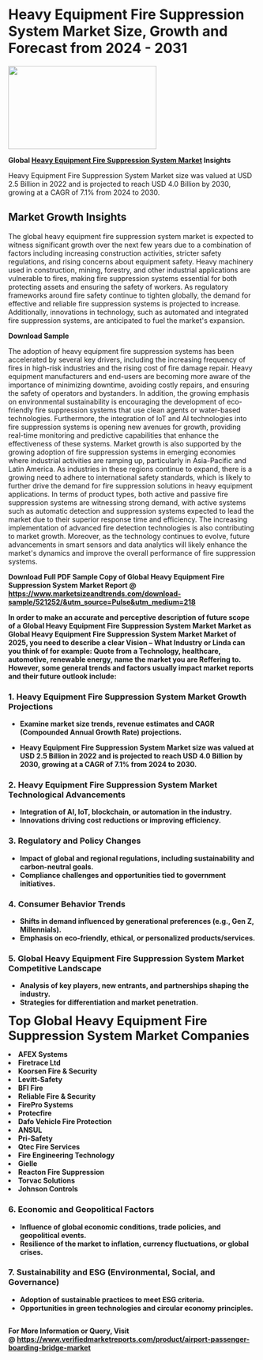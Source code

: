 <H1>Heavy Equipment Fire Suppression System Market Size, Growth and Forecast from 2024 - 2031</H1><img class="aligncenter size-medium wp-image-584254" src="https://thirdeyenews.in/wp-content/uploads/2024/09/Global-Market-Research-300x168.jpeg" alt="" width="300" height="168" /><p><strong>Global&nbsp;<a href="https://www.marketsizeandtrends.com/download-sample/521252/&amp;utm_source=Pulse&amp;utm_medium=218">Heavy Equipment Fire Suppression System Market</a> Insights</strong></p><p>Heavy Equipment Fire Suppression System Market size was valued at USD 2.5 Billion in 2022 and is projected to reach USD 4.0 Billion by 2030, growing at a CAGR of 7.1% from 2024 to 2030.</p><p><h2>Market Growth Insights</h2> <p>The global heavy equipment fire suppression system market is expected to witness significant growth over the next few years due to a combination of factors including increasing construction activities, stricter safety regulations, and rising concerns about equipment safety. Heavy machinery used in construction, mining, forestry, and other industrial applications are vulnerable to fires, making fire suppression systems essential for both protecting assets and ensuring the safety of workers. As regulatory frameworks around fire safety continue to tighten globally, the demand for effective and reliable fire suppression systems is projected to increase. Additionally, innovations in technology, such as automated and integrated fire suppression systems, are anticipated to fuel the market's expansion.</p> <p><strong>Download Sample</strong></p> <p>The adoption of heavy equipment fire suppression systems has been accelerated by several key drivers, including the increasing frequency of fires in high-risk industries and the rising cost of fire damage repair. Heavy equipment manufacturers and end-users are becoming more aware of the importance of minimizing downtime, avoiding costly repairs, and ensuring the safety of operators and bystanders. In addition, the growing emphasis on environmental sustainability is encouraging the development of eco-friendly fire suppression systems that use clean agents or water-based technologies. Furthermore, the integration of IoT and AI technologies into fire suppression systems is opening new avenues for growth, providing real-time monitoring and predictive capabilities that enhance the effectiveness of these systems. Market growth is also supported by the growing adoption of fire suppression systems in emerging economies where industrial activities are ramping up, particularly in Asia-Pacific and Latin America. As industries in these regions continue to expand, there is a growing need to adhere to international safety standards, which is likely to further drive the demand for fire suppression solutions in heavy equipment applications. In terms of product types, both active and passive fire suppression systems are witnessing strong demand, with active systems such as automatic detection and suppression systems expected to lead the market due to their superior response time and efficiency. The increasing implementation of advanced fire detection technologies is also contributing to market growth. Moreover, as the technology continues to evolve, future advancements in smart sensors and data analytics will likely enhance the market's dynamics and improve the overall performance of fire suppression systems. <p><strong></p><p><span class=""><strong>Download Full PDF Sample Copy of Global Heavy Equipment Fire Suppression System Market Report</strong> @ <a href="https://www.marketsizeandtrends.com/download-sample/521252/&amp;utm_source=Pulse&amp;utm_medium=218" target="_blank">https://www.marketsizeandtrends.com/download-sample/521252/&amp;utm_source=Pulse&amp;utm_medium=218</a></span></p><p>In order to make an accurate and perceptive description of future scope of a Global&nbsp;Heavy Equipment Fire Suppression System Market Market as Global&nbsp;Heavy Equipment Fire Suppression System Market Market of 2025, you need to describe a clear Vision &ndash; What Industry or Linda can you think of for example: Quote from a Technology, healthcare, automotive, renewable energy, name the market you are Reffering to. However, some general trends and factors usually impact market reports and their future outlook include:</p><h3>1.&nbsp;<strong>Heavy Equipment Fire Suppression System Market Growth Projections</strong></h3><ul><li>Examine market size trends, revenue estimates and CAGR (Compounded Annual Growth Rate) projections.</li><li><p>Heavy Equipment Fire Suppression System Market size was valued at USD 2.5 Billion in 2022 and is projected to reach USD 4.0 Billion by 2030, growing at a CAGR of 7.1% from 2024 to 2030.</p></li></ul><h3>2.&nbsp;<strong>Heavy Equipment Fire Suppression System Market Technological Advancements</strong></h3><ul><li>Integration of AI, IoT, blockchain, or automation in the industry.</li><li>Innovations driving cost reductions or improving efficiency.</li></ul><h3>3.&nbsp;<strong>Regulatory and Policy Changes</strong></h3><ul><li>Impact of global and regional regulations, including sustainability and carbon-neutral goals.</li><li>Compliance challenges and opportunities tied to government initiatives.</li></ul><h3>4.&nbsp;<strong>Consumer Behavior Trends</strong></h3><ul><li>Shifts in demand influenced by generational preferences (e.g., Gen Z, Millennials).</li><li>Emphasis on eco-friendly, ethical, or personalized products/services.</li></ul><h3>5.&nbsp;<strong>Global Heavy Equipment Fire Suppression System Market Competitive Landscape</strong></h3><ul><li>Analysis of key players, new entrants, and partnerships shaping the industry.</li><li>Strategies for differentiation and market penetration.</li></ul><p data-pm-slice="1 1 []"><span style="color: inherit; font-family: inherit; font-size: 25px;">Top Global Heavy Equipment Fire Suppression System Market Companies</span></p><div class="" data-test-id=""><p><li>AFEX Systems</li><li> Firetrace Ltd</li><li> Koorsen Fire & Security</li><li> Levitt-Safety</li><li> BFI Fire</li><li> Reliable Fire & Security</li><li> FirePro Systems</li><li> Protecfire</li><li> Dafo Vehicle Fire Protection</li><li> ANSUL</li><li> Pri-Safety</li><li> Qtec Fire Services</li><li> Fire Engineering Technology</li><li> Gielle</li><li> Reacton Fire Suppression</li><li> Torvac Solutions</li><li> Johnson Controls</li></p></div><h3>6.&nbsp;<strong>Economic and Geopolitical Factors</strong></h3><ul><li>Influence of global economic conditions, trade policies, and geopolitical events.</li><li>Resilience of the market to inflation, currency fluctuations, or global crises.</li></ul><h3>7.&nbsp;<strong>Sustainability and ESG (Environmental, Social, and Governance)</strong></h3><ul><li>Adoption of sustainable practices to meet ESG criteria.</li><li>Opportunities in green technologies and circular economy principles.</li></ul><h2><strong style="font-size: 14px;">For More Information or Query, Visit @&nbsp;</strong><a style="background-color: #ffffff; font-size: 14px;" href="https://www.marketsizeandtrends.com/report/heavy-equipment-fire-suppression-system-market/" target="_blank">https://www.verifiedmarketreports.com/product/airport-passenger-boarding-bridge-market</a></h2>
